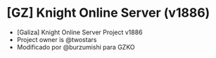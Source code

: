 [GZ] Knight Online Server (v1886)
============================

* [Galiza] Knight Online Server Project v1886
* Project owner is @twostars
* Modificado por @burzumishi para GZKO
